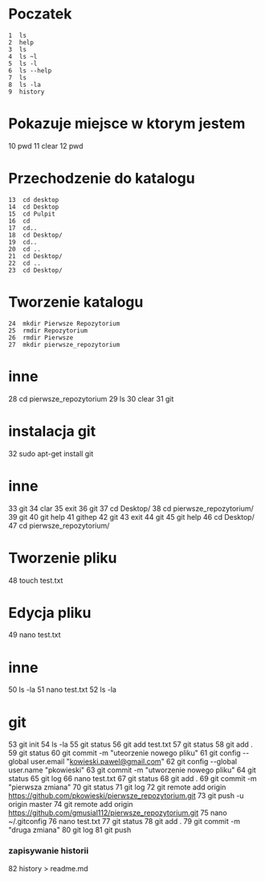 Poczatek
=====================================================
    1  ls
    2  help
    3  ls
    4  ls ~l
    5  ls -l
    6  ls --help
    7  ls
    8  ls -la
    9  history

Pokazuje miejsce w ktorym jestem
=====================================================
   10  pwd
   11  clear
   12  pwd

Przechodzenie do katalogu
=====================================================
    13  cd desktop
    14  cd Desktop
    15  cd Pulpit
    16  cd
    17  cd..
    18  cd Desktop/
    19  cd..
    20  cd ..
    21  cd Desktop/
    22  cd ..
    23  cd Desktop/

Tworzenie katalogu
=====================================================
    24  mkdir Pierwsze Repozytorium
    25  rmdir Repozytorium
    26  rmdir Pierwsze
    27  mkdir pierwsze_repozytorium

inne
====================================================
   28  cd pierwsze_repozytorium
   29  ls
   30  clear
   31  git

instalacja git
=====================================================
   32  sudo apt-get install git

inne
==================================================== 
   33  git
   34  clar
   35  exit
   36  git
   37  cd Desktop/
   38  cd pierwsze_repozytorium/
   39  git
   40  git help
   41  githep
   42  git
   43  exit
   44  git
   45  git help
   46  cd Desktop/
   47  cd pierwsze_repozytorium/

Tworzenie pliku
=============================================================
   48  touch test.txt

Edycja pliku
==============================================================
   49  nano test.txt

inne
==============================================================
   50  ls -la
   51  nano test.txt
   52  ls -la

git
==============================================================
   53  git init
   54  ls -la
   55  git status
   56  git add test.txt
   57  git status
   58  git add .
   59  git status
   60  git commit -m "uteorzenie nowego pliku"
   61  git config --global user.email "kowieski.pawel@gmail.com"
   62  git config --global user.name "pkowieski"
   63  git commit -m "utworzenie nowego pliku"
   64  git status
   65  git log
   66  nano test.txt
   67  git status
   68  git add .
   69  git commit -m "pierwsza zmiana"
   70  git status
   71  git log
   72  git remote add origin https://github.com/pkowieski/pierwsze_repozytorium.git
   73  git push -u origin master
   74  git remote add origin https://github.com/gmusial112/pierwsze_repozytorium.git
   75  nano ~/.gitconfig
   76  nano test.txt
   77  git status
   78  git add .
   79  git commit -m "druga zmiana"
   80  git log
   81  git push

### zapisywanie historii
   82  history > readme.md
